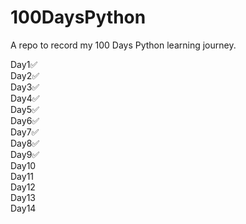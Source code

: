 # 100DaysPython
A repo to record my 100 Days Python learning journey.

Day1✅  
Day2✅  
Day3✅   
Day4✅  
Day5✅  
Day6✅  
Day7✅  
Day8✅  
Day9✅  
Day10  
Day11  
Day12  
Day13  
Day14  
